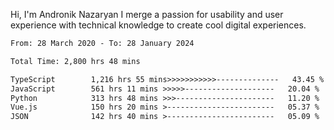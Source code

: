 Hi, I'm Andronik Nazaryan
I merge a passion for usability and user experience with technical knowledge to create cool digital experiences.


<!--START_SECTION:waka-->

```txt
From: 28 March 2020 - To: 28 January 2024

Total Time: 2,800 hrs 48 mins

TypeScript        1,216 hrs 55 mins>>>>>>>>>>>--------------   43.45 %
JavaScript        561 hrs 11 mins >>>>>--------------------   20.04 %
Python            313 hrs 48 mins >>>----------------------   11.20 %
Vue.js            150 hrs 20 mins >------------------------   05.37 %
JSON              142 hrs 40 mins >------------------------   05.09 %
```

<!--END_SECTION:waka-->
